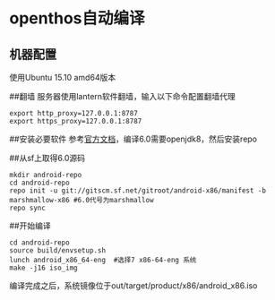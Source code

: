 # openthos自动编译
## 机器配置
使用Ubuntu 15.10 amd64版本

##翻墙
服务器使用lantern软件翻墙，输入以下命令配置翻墙代理  
```
export http_proxy=127.0.0.1:8787
export https_proxy=127.0.0.1:8787
```

##安装必要软件
参考[官方文档](http://source.android.com/source/initializing.html)，编译6.0需要openjdk8，然后安装repo

##从sf上取得6.0源码
```
mkdir android-repo
cd android-repo
repo init -u git://gitscm.sf.net/gitroot/android-x86/manifest -b marshmallow-x86 #6.0代号为marshmallow
repo sync
```

##开始编译
```
cd android-repo
source build/envsetup.sh
lunch android_x86_64-eng  #选择7 x86-64-eng 系统
make -j16 iso_img
```
编译完成之后，系统镜像位于out/target/product/x86/android_x86.iso
